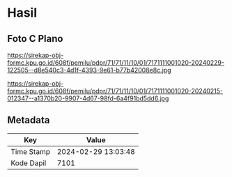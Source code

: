 # Hasil

## Foto C Plano

https://sirekap-obj-formc.kpu.go.id/608f/pemilu/pdpr/71/71/11/10/01/7171111001020-20240229-122505--d8e540c3-4d1f-4393-9e61-b77b42008e8c.jpg

https://sirekap-obj-formc.kpu.go.id/608f/pemilu/pdpr/71/71/11/10/01/7171111001020-20240215-012347--a1370b20-9907-4d67-98fd-6a4f91bd5dd6.jpg


## Metadata

| Key        | Value               |
| ---------- | ------------------- |
| Time Stamp | 2024-02-29 13:03:48 |
| Kode Dapil | 7101                |



